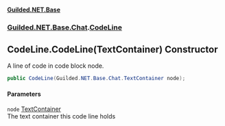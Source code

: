 #### [Guilded.NET.Base](Guilded_NET_Base.md 'Guilded.NET.Base')
### [Guilded.NET.Base.Chat](Guilded_NET_Base.md#Guilded_NET_Base_Chat 'Guilded.NET.Base.Chat').[CodeLine](CodeLine.md 'Guilded.NET.Base.Chat.CodeLine')
## CodeLine.CodeLine(TextContainer) Constructor
A line of code in code block node.  
```csharp
public CodeLine(Guilded.NET.Base.Chat.TextContainer node);
```
#### Parameters
<a name='Guilded_NET_Base_Chat_CodeLine_CodeLine(Guilded_NET_Base_Chat_TextContainer)_node'></a>
`node` [TextContainer](TextContainer.md 'Guilded.NET.Base.Chat.TextContainer')  
The text container this code line holds
  
